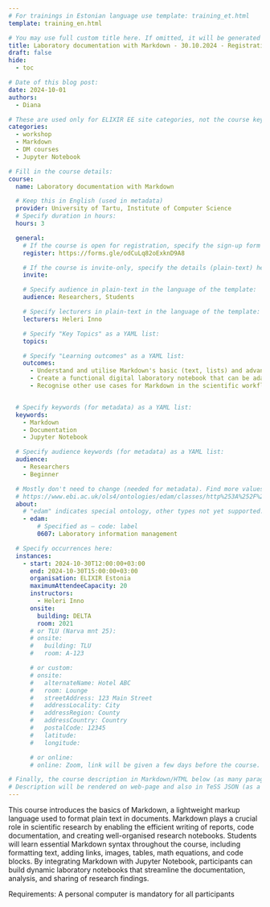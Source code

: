 ```yaml
---
# For trainings in Estonian language use template: training_et.html
template: training_en.html

# You may use full custom title here. If omitted, it will be generated from course name.
title: Laboratory documentation with Markdown - 30.10.2024 - Registration OPEN
draft: false
hide:
  - toc

# Date of this blog post:
date: 2024-10-01
authors:
  - Diana

# These are used only for ELIXIR EE site categories, not the course keywords on TESS
categories:
  - workshop
  - Markdown
  - DM courses
  - Jupyter Notebook

# Fill in the course details:
course:
  name: Laboratory documentation with Markdown

  # Keep this in English (used in metadata)
  provider: University of Tartu, Institute of Computer Science
  # Specify duration in hours:
  hours: 3

  general:
    # If the course is open for registration, specify the sign-up form link here (otherwise, remove it):
    register: https://forms.gle/odCuLq82oExknD9A8

    # If the course is invite-only, specify the details (plain-text) here (otherwise, remove it):
    invite:

    # Specify audience in plain-text in the language of the template:
    audience: Researchers, Students

    # Specify lecturers in plain-text in the language of the template:
    lecturers: Heleri Inno

    # Specify "Key Topics" as a YAML list:
    topics:

    # Specify "Learning outcomes" as a YAML list:
    outcomes:
      - Understand and utilise Markdown's basic (text, lists) and advanced (images, tables, codes, mathematical expressions) syntax
      - Create a functional digital laboratory notebook that can be adapted for various research projects
      - Recognise other use cases for Markdown in the scientific workflow (e.g., GitHub, R Markdown, Colab)


  # Specify keywords (for metadata) as a YAML list:
  keywords:
    - Markdown
    - Documentation
    - Jupyter Notebook

  # Specify audience keywords (for metadata) as a YAML list:
  audience:
    - Researchers
    - Beginner

  # Mostly don't need to change (needed for metadata). Find more values here:
  # https://www.ebi.ac.uk/ols4/ontologies/edam/classes/http%253A%252F%252Fedamontology.org%252Ftopic_0003?lang=en
  about:
    # "edam" indicates special ontology, other types not yet supported.
    - edam:
        # Specified as – code: label
        0607: Laboratory information management

  # Specify occurrences here:
  instances:
    - start: 2024-10-30T12:00:00+03:00
      end: 2024-10-30T15:00:00+03:00
      organisation: ELIXIR Estonia
      maximumAttendeeCapacity: 20
      instructors:
        - Heleri Inno
      onsite:
        building: DELTA
        room: 2021
      # or TLU (Narva mnt 25):
      # onsite:
      #   building: TLU
      #   room: A-123

      # or custom:
      # onsite:
      #   alternateName: Hotel ABC
      #   room: Lounge
      #   streetAddress: 123 Main Street
      #   addressLocality: City
      #   addressRegion: County
      #   addressCountry: Country
      #   postalCode: 12345
      #   latitude:
      #   longitude:

      # or online:
      # online: Zoom, link will be given a few days before the course.

# Finally, the course description in Markdown/HTML below (as many paragraphs as needed).
# Description will be rendered on web-page and also in TeSS JSON (as a string of HTML).
---
```

This course introduces the basics of Markdown, a lightweight markup language used to format plain text in documents. Markdown plays a crucial role in scientific research by enabling the efficient writing of reports, code documentation, and creating well-organised research notebooks. Students will learn essential Markdown syntax throughout the course, including formatting text, adding links, images, tables, math equations, and code blocks. By integrating Markdown with Jupyter Notebook, participants can build dynamic laboratory notebooks that streamline the documentation, analysis, and sharing of research findings. 

Requirements: A personal computer is mandatory for all participants
